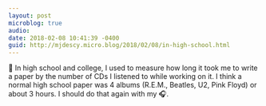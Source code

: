 ```yaml
---
layout: post
microblog: true
audio: 
date: 2018-02-08 10:41:39 -0400
guid: http://mjdescy.micro.blog/2018/02/08/in-high-school.html
---
```

🎵 In high school and college, I used to measure how long it took me to write a paper by the number of CDs I listened to while working on it. I think a normal high school paper was 4 albums (R.E.M., Beatles, U2, Pink Floyd) or about 3 hours. I should do that again with my 🎧.
